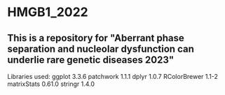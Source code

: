# HMGB1_2022
## This is a repository for "Aberrant phase separation and nucleolar dysfunction can underlie rare genetic diseases 2023"

Libraries used:
ggplot 3.3.6
patchwork 1.1.1
dplyr 1.0.7
RColorBrewer 1.1-2
matrixStats 0.61.0
stringr 1.4.0
